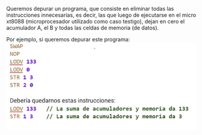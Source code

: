 Queremos depurar un programa, que consiste en eliminar todas las instrucciones innecesarias, es decir, las que luego de ejecutarse en el micro xt8088 (microprocesador utilizado como caso testigo), dejan en cero el acumulador A, el B y todas las celdas de memoria (de datos).

Por ejemplo, si queremos depurar este programa:
<img src="https://raw.githubusercontent.com/pdep-utn/mumuki-guia-haskell-segundo-tp-funcional-2022/master/assets/Captura_1651625880710.JPG" alt="Captura_1651625880710.JPG" width="auto" height="auto">

